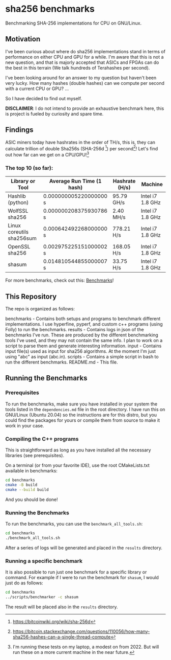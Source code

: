# sha256 benchmarks

Benchmarking SHA-256 implementations for CPU on GNU/Linux.

## Motivation

I've been curious about where do sha256 implementations stand in terms of
performance on either CPU and GPU for a while. I'm aware that this is not a new
question, and that is majorly accepted that ASICs and FPGAs can do the best in 
this terrain (We talk hundreds of Terahashes per second).

I've been looking around for an answer to my question but haven't been very
lucky. How many hashes (double hashes) can we compute per second with a current
CPU or GPU?  ...

So I have decided to find out myself. 

**DISCLAIMER**: I do not intend to provide an exhaustive benchmark here, this is
project is fueled by curiosity and spare time.


## Findings

ASIC miners today have hashrates in the order of TH/s, this is, they can calculate
trillion of double Sha256s (SHA-256d [^sha256-d]) per second[^btc-lingo]! 
Let's find out how far can we get on a CPU/GPU![^machine]

### The top 10 (so far):

| Library or Tool                 | Average Run Time (1 hash) | Hashrate (H/s) | Machine          |
|---------------------------------|---------------------------|----------------|------------------|
| Hashlib (python)                | 0.000000005220000000 s    |  95.79 GH/s    | Intel i7 1.8 GHz |
| WolfSSL sha256                  | 0.000000208375930786 s    |   2.40 MH/s    | Intel i7 1.8 GHz |
| Linux coreutils sha256sum       | 0.000642492268000000 s    | 778.21  H/s    | Intel i7 1.8 GHz |
| OpenSSL sha256                  | 0.002975225151000002 s    | 168.05  H/s    | Intel i7 1.8 GHz |
| shasum                          | 0.014810544855000007 s    |  33.75  H/s    | Intel i7 1.8 GHz |



For more benchmarks, check out this: [Benchmarks](Benchmarks.md)!

## This Repository

The repo is organized as follows:

benchmarks  - Contains both setups and programs to benchmark different implementations. I use hyperfine, 
              pyperf, and custom c++ programs (using Folly) to run the benchmarks.
results     - Contains logs in json of the benchmarks I've run. These are produced by the different benchmarking
              tools I've used, and they may not contain the same info. I plan to work on a script to parse them
              and generate interesting information.
input       - Contains input file(s) used as input for sha256 algorithms. 
              At the moment I'm just using "abc" as input (abc.in).
scripts     - Contains a simple script in bash to run the different benchmarks.
README.md   - This file.

## Running the Benchmarks

### Prerequisites
To run the benchmarks, make sure you have installed in your system the tools listed in the `dependencies.md` 
file in the root directory. I have run this on GNU/Linux (Ubuntu 20.04) so the instructions are for this 
distro, but you could find the packages for yours or compile them from source to make it work in your case.

### Compiling the C++ programs
This is straightforward as long as you have installed all the necessary libraries (see prerequisites).

On a terminal (or from your favorite IDE), use the root CMakeLists.txt available in benchmarks:
```bash
cd benchmarks
cmake -B build
cmake --build build
```

And you should be done!

### Running the Benchmarks
To run the benchmarks, you can use the `benchmark_all_tools.sh`:

```bash
cd benchmarks
./benchmark_all_tools.sh
```

After a series of logs will be generated and placed in the `results` directory.

### Running a specific benchmark
It is also possible to run just one benchmark for a specific library or command.
For example if I were to run the benchmark for `shasum`, I would just do as follows:

```bash
cd benchmarks
../scripts/benchmarker -c shasum
```

The result will be placed also in the `results` directory.



[^machine]: I'm running these tests on my laptop, a modest on from 2022. But will run these on a more 
    current machine in the near future.

[^sha256-d]: https://bitcoinwiki.org/wiki/sha-256d

[^btc-lingo]: https://bitcoin.stackexchange.com/questions/110056/how-many-sha256-hashes-can-a-single-thread-compute